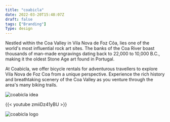 ```yaml
---
title: "coabicla"
date: 2022-03-20T15:48:07Z
draft: false
tags: ["Branding"]
Type: design
---
```


Nestled within the Coa Valley in Vila Nova de Foz Côa, lies one of the world's most influential rock art sites. The banks of the Coa River boast thousands of man-made engravings dating back to 22,000 to 10,000 B.C., making it the oldest Stone Age art found in Portugal.

At Coabicla, we offer bicycle rentals for adventurous travellers to explore Vila Nova de Foz Coa from a unique perspective. Experience the rich history and breathtaking scenery of the Coa Valley as you venture through the area's many biking trails.

![coabicla idea](/projects/coabicla/outline.webp)

{{< youtube zmiiDz41yBU >}}

![coabicla logo](/projects/coabicla/coabicla.webp)
